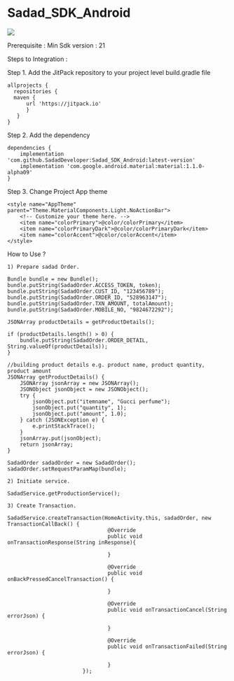 # Sadad_SDK_Android
[![](https://jitpack.io/v/SadadDeveloper/Sadad_SDK_Android.svg)](https://jitpack.io/#SadadDeveloper/Sadad_SDK_Android)

Prerequisite : 
  Min Sdk version : 21
  
Steps to Integration :

  Step 1. Add the JitPack repository to your project level build.gradle file
  
    allprojects { 
      repositories { 
      maven {
          url 'https://jitpack.io' 
          }
       } 
    }

  Step 2. Add the dependency
  
    dependencies {
        implementation 'com.github.SadadDeveloper:Sadad_SDK_Android:latest-version'
        implementation 'com.google.android.material:material:1.1.0-alpha09'
    }
    
Step 3. Change Project App theme
  
   <!-- Base application theme. -->
    <style name="AppTheme" parent="Theme.MaterialComponents.Light.NoActionBar">
        <!-- Customize your theme here. -->
        <item name="colorPrimary">@color/colorPrimary</item>
        <item name="colorPrimaryDark">@color/colorPrimaryDark</item>
        <item name="colorAccent">@color/colorAccent</item>
    </style>
    
How to Use ?

	1) Prepare sadad Order.

	Bundle bundle = new Bundle();
	bundle.putString(SadadOrder.ACCESS_TOKEN, token);
	bundle.putString(SadadOrder.CUST_ID, "123456789");
	bundle.putString(SadadOrder.ORDER_ID, "528963147");
	bundle.putString(SadadOrder.TXN_AMOUNT, totalAmount);
	bundle.putString(SadadOrder.MOBILE_NO, "9824672292");

	JSONArray productDetails = getProductDetails();

	if (productDetails.length() > 0) {
		bundle.putString(SadadOrder.ORDER_DETAIL, String.valueOf(productDetails));
	}

	//building product details e.g. product name, product quantity, product amount
	JSONArray getProductDetails() {
		JSONArray jsonArray = new JSONArray();
		JSONObject jsonObject = new JSONObject();
		try {
			jsonObject.put("itemname", "Gucci perfume");
			jsonObject.put("quantity", 1);
			jsonObject.put("amount", 1.0);
		} catch (JSONException e) {
			e.printStackTrace();
		}
		jsonArray.put(jsonObject);
		return jsonArray;
	}

	SadadOrder sadadOrder = new SadadOrder();
	sadadOrder.setRequestParamMap(bundle);

	2) Initiate service.

	SadadService.getProductionService();

	3) Create Transaction.

	SadadService.createTransaction(HomeActivity.this, sadadOrder, new TransactionCallBack() {
									@Override
									public void onTransactionResponse(String inResponse){

									}

									@Override
									public void onBackPressedCancelTransaction() {

									}

									@Override
									public void onTransactionCancel(String errorJson) {

									}

									@Override
									public void onTransactionFailed(String errorJson) {

									}
							});
